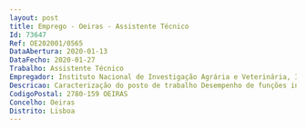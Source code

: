 ```yaml
--- 
layout: post
title: Emprego - Oeiras - Assistente Técnico
Id: 73647
Ref: OE202001/0565
DataAbertura: 2020-01-13
DataFecho: 2020-01-27
Trabalho: Assistente Técnico
Empregador: Instituto Nacional de Investigação Agrária e Veterinária, I.P.
Descricao: Caracterização do posto de trabalho Desempenho de funções inerentes à categoria de Assistente Técnico para execução de técnicas laboratoriais no âmbito da Parasitologia Veterinária. As funções incluem colheita de amostras, execução de técnicas hematológicas, coprológicas, serológicas e de biologia molecular.
CodigoPostal: 2780-159 OEIRAS
Concelho: Oeiras
Distrito: Lisboa
--- 
```

